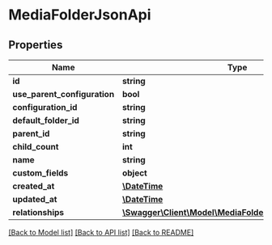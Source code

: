 # MediaFolderJsonApi

## Properties
Name | Type | Description | Notes
------------ | ------------- | ------------- | -------------
**id** | **string** |  | [optional] 
**use_parent_configuration** | **bool** |  | [optional] 
**configuration_id** | **string** |  | 
**default_folder_id** | **string** |  | [optional] 
**parent_id** | **string** |  | [optional] 
**child_count** | **int** |  | [optional] 
**name** | **string** |  | 
**custom_fields** | **object** |  | [optional] 
**created_at** | [**\DateTime**](\DateTime.md) |  | 
**updated_at** | [**\DateTime**](\DateTime.md) |  | [optional] 
**relationships** | [**\Swagger\Client\Model\MediaFolderJsonApiRelationships**](MediaFolderJsonApiRelationships.md) |  | [optional] 

[[Back to Model list]](../../README.md#documentation-for-models) [[Back to API list]](../../README.md#documentation-for-api-endpoints) [[Back to README]](../../README.md)


